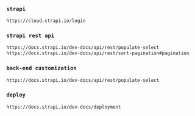 ### `strapi`
```bash
https://cloud.strapi.io/login
```


### `strapi rest api`
```bash
https://docs.strapi.io/dev-docs/api/rest/populate-select
https://docs.strapi.io/dev-docs/api/rest/sort-pagination#pagination

```


### `back-end customization`
```bash
https://docs.strapi.io/dev-docs/api/rest/populate-select

```


### `deploy`
```bash
https://docs.strapi.io/dev-docs/deployment

```
